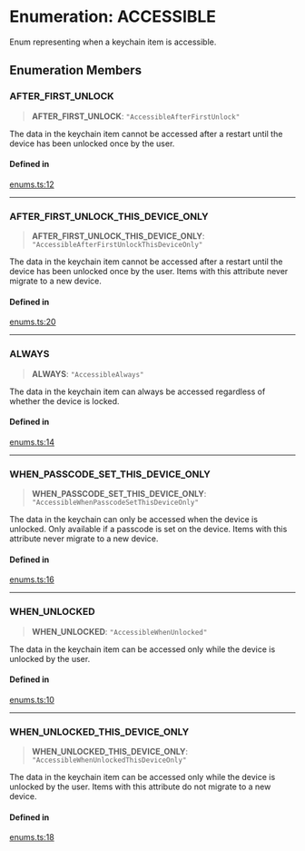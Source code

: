 # Enumeration: ACCESSIBLE

Enum representing when a keychain item is accessible.

## Enumeration Members

### AFTER\_FIRST\_UNLOCK

> **AFTER\_FIRST\_UNLOCK**: `"AccessibleAfterFirstUnlock"`

The data in the keychain item cannot be accessed after a restart until the device has been unlocked once by the user.

#### Defined in

[enums.ts:12](https://github.com/oblador/react-native-keychain/blob/6ec8fdb5b967a106085e74014d8072182c9fca28/src/enums.ts#L12)

***

### AFTER\_FIRST\_UNLOCK\_THIS\_DEVICE\_ONLY

> **AFTER\_FIRST\_UNLOCK\_THIS\_DEVICE\_ONLY**: `"AccessibleAfterFirstUnlockThisDeviceOnly"`

The data in the keychain item cannot be accessed after a restart until the device has been unlocked once by the user. Items with this attribute never migrate to a new device.

#### Defined in

[enums.ts:20](https://github.com/oblador/react-native-keychain/blob/6ec8fdb5b967a106085e74014d8072182c9fca28/src/enums.ts#L20)

***

### ALWAYS

> **ALWAYS**: `"AccessibleAlways"`

The data in the keychain item can always be accessed regardless of whether the device is locked.

#### Defined in

[enums.ts:14](https://github.com/oblador/react-native-keychain/blob/6ec8fdb5b967a106085e74014d8072182c9fca28/src/enums.ts#L14)

***

### WHEN\_PASSCODE\_SET\_THIS\_DEVICE\_ONLY

> **WHEN\_PASSCODE\_SET\_THIS\_DEVICE\_ONLY**: `"AccessibleWhenPasscodeSetThisDeviceOnly"`

The data in the keychain can only be accessed when the device is unlocked. Only available if a passcode is set on the device. Items with this attribute never migrate to a new device.

#### Defined in

[enums.ts:16](https://github.com/oblador/react-native-keychain/blob/6ec8fdb5b967a106085e74014d8072182c9fca28/src/enums.ts#L16)

***

### WHEN\_UNLOCKED

> **WHEN\_UNLOCKED**: `"AccessibleWhenUnlocked"`

The data in the keychain item can be accessed only while the device is unlocked by the user.

#### Defined in

[enums.ts:10](https://github.com/oblador/react-native-keychain/blob/6ec8fdb5b967a106085e74014d8072182c9fca28/src/enums.ts#L10)

***

### WHEN\_UNLOCKED\_THIS\_DEVICE\_ONLY

> **WHEN\_UNLOCKED\_THIS\_DEVICE\_ONLY**: `"AccessibleWhenUnlockedThisDeviceOnly"`

The data in the keychain item can be accessed only while the device is unlocked by the user. Items with this attribute do not migrate to a new device.

#### Defined in

[enums.ts:18](https://github.com/oblador/react-native-keychain/blob/6ec8fdb5b967a106085e74014d8072182c9fca28/src/enums.ts#L18)
